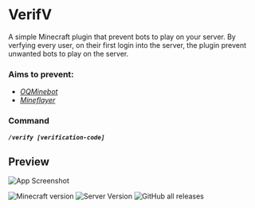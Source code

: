 
# VerifV

A simple Minecraft plugin that prevent bots to play on your server. By verfying every user, on their first login into the server, the plugin prevent unwanted bots to play on the server.


### **Aims to prevent:**
 + [*OQMinebot*](https://www.minecraftbot.com/)
 + [*Mineflayer*](https://github.com/PrismarineJS/mineflayer)

### Command
***`/verify [verification-code]`***

## Preview

![App Screenshot](https://media.giphy.com/media/v1.Y2lkPTc5MGI3NjExMTMxZGIxMTU0YTRkMTVkODIxNzdmYWMwNDllODgxYWEzYzczMGRjYyZlcD12MV9pbnRlcm5hbF9naWZzX2dpZklkJmN0PWc/kM8iXK6LMkuGKZN3tD/giphy.gif)

![Minecraft version](https://img.shields.io/badge/Minecraft%20Version-1.19.4-green?style=flat-square&logo=appveyor?link=http://github.com/Dari-OS/VerifV/releasesleft&link=http:/github.com/Dari-OS/VerifV/releasesright) 
![Server Version](https://img.shields.io/badge/Server%20Version-Spigot%2FPaperMC-red?style=flat-square&logo=appveyor) 
![GitHub all releases](https://img.shields.io/github/downloads/Dari-OS/VerifV/total) 
